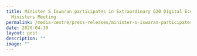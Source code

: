 ```yaml
---
title: Minister S Iswaran participates in Extraordinary G20 Digital Economy
  Ministers Meeting
permalink: /media-centre/press-releases/minister-s-iswaran-participates-in-extraordinary-g20-meeting/
date: 2020-04-30
layout: post
description: ""
image: ""
---
```


